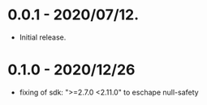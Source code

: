 # 0.0.1 - 2020/07/12.

- Initial release.

# 0.1.0 - 2020/12/26

- fixing of sdk: ">=2.7.0 <2.11.0" to eschape null-safety
